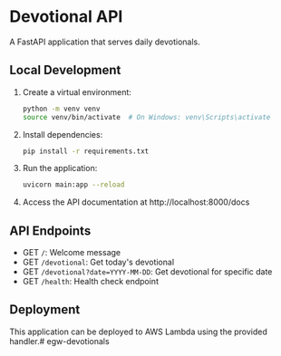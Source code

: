 
# Devotional API

A FastAPI application that serves daily devotionals.

## Local Development

1. Create a virtual environment:
   ```bash
   python -m venv venv
   source venv/bin/activate  # On Windows: venv\Scripts\activate
   ```

2. Install dependencies:
   ```bash
   pip install -r requirements.txt
   ```

3. Run the application:
   ```bash
   uvicorn main:app --reload
   ```

4. Access the API documentation at http://localhost:8000/docs

## API Endpoints

- GET `/`: Welcome message
- GET `/devotional`: Get today's devotional
- GET `/devotional?date=YYYY-MM-DD`: Get devotional for specific date
- GET `/health`: Health check endpoint

## Deployment

This application can be deployed to AWS Lambda using the provided handler.# egw-devotionals
